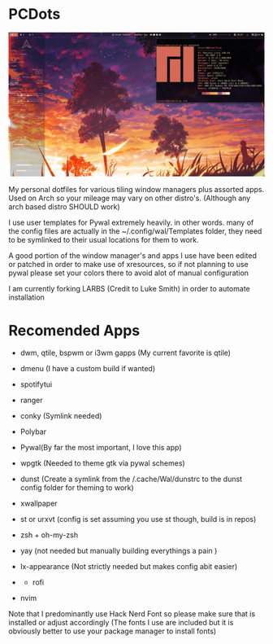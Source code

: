 # PCDots
![Screenshot](screenshot/screenshot.png)

My personal dotfiles for various tiling window managers plus assorted apps. Used on Arch so your mileage may vary on other distro's. (Although any arch based distro SHOULD work)

I use user templates for Pywal extremely heavily. in other words. many of the config files are actually in the ~/.config/wal/Templates folder, they need to be symlinked to their usual locations for them to work. 

A good portion of the window manager's and apps I use have been edited or patched in order to make use of xresources, so if not planning to use pywal please set your colors there to avoid alot of manual configuration

I am currently forking LARBS (Credit to Luke Smith) in order to automate installation 

# Recomended Apps
- dwm, qtile, bspwm or i3wm gapps (My current favorite is qtile)

- dmenu (I have a custom build if wanted)

- spotifytui

- ranger

- conky (Symlink needed)

- Polybar

- Pywal(By far the most important, I love this app)

- wpgtk (Needed to theme gtk via pywal schemes)

- dunst (Create a symlink from the /.cache/Wal/dunstrc to the dunst config folder for theming to work) 

- xwallpaper 

- st or urxvt (config is set assuming you use st though, build is in repos)

- zsh + oh-my-zsh

-  yay (not needed but manually building everythings a pain )

- lx-appearance (Not strictly needed but makes config abit easier)

* - rofi 

- nvim


Note that I predominantly use Hack Nerd Font so please make sure that is installed or
adjust accordingly (The fonts I use are included but it is obviously better to use your package manager to install fonts) 


